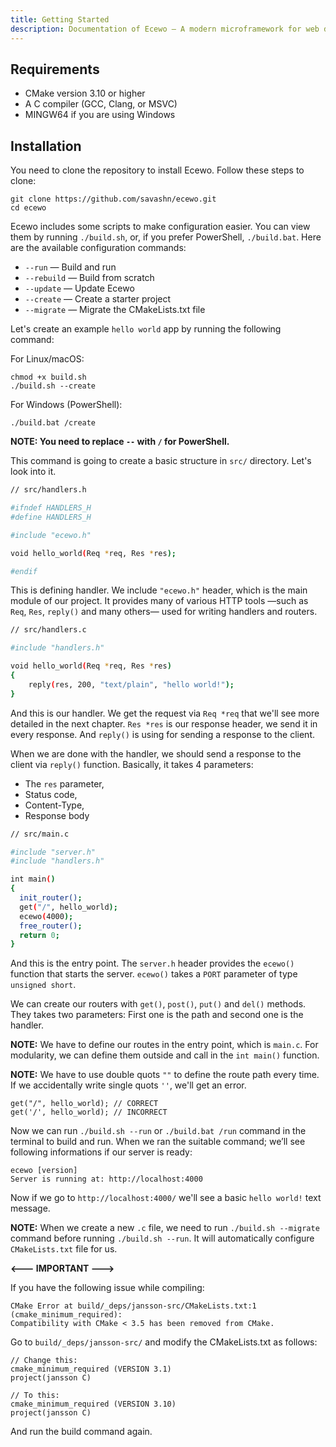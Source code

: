 ```yaml
---
title: Getting Started
description: Documentation of Ecewo — A modern microframework for web development in C
---
```


## Requirements

- CMake version 3.10 or higher
- A C compiler (GCC, Clang, or MSVC)
- MINGW64 if you are using Windows

## Installation

You need to clone the repository to install Ecewo. Follow these steps to clone:

```
git clone https://github.com/savashn/ecewo.git
cd ecewo
```

Ecewo includes some scripts to make configuration easier. You can view them by running `./build.sh`, or, if you prefer PowerShell, `./build.bat`. Here are the available configuration commands:

- `--run`       — Build and run
- `--rebuild`   — Build from scratch
- `--update`    — Update Ecewo
- `--create`    — Create a starter project
- `--migrate`   — Migrate the CMakeLists.txt file

Let's create an example `hello world` app by running the following command:

For Linux/macOS:
```
chmod +x build.sh
./build.sh --create
```

For Windows (PowerShell):

```
./build.bat /create
```

**NOTE: You need to replace `--` with `/` for PowerShell.**

This command is going to create a basic structure in `src/` directory. Let's look into it.

```sh
// src/handlers.h

#ifndef HANDLERS_H
#define HANDLERS_H

#include "ecewo.h"

void hello_world(Req *req, Res *res);

#endif
```

This is defining handler. We include `"ecewo.h"` header, which is the main module of our project. It provides many of various HTTP tools —such as `Req`, `Res`, `reply()` and many others— used for writing handlers and routers.

```sh
// src/handlers.c

#include "handlers.h"

void hello_world(Req *req, Res *res)
{
    reply(res, 200, "text/plain", "hello world!");
}
```

And this is our handler. We get the request via `Req *req` that we'll see more detailed in the next chapter. `Res *res` is our response header, we send it in every response. And `reply()` is using for sending a response to the client.

When we are done with the handler, we should send a response to the client via `reply()` function. Basically, it takes 4 parameters:
- The `res` parameter,
- Status code,
- Content-Type,
- Response body

```sh
// src/main.c

#include "server.h"
#include "handlers.h"

int main()
{
  init_router();
  get("/", hello_world);
  ecewo(4000);
  free_router();
  return 0;
}
```

And this is the entry point. The `server.h` header provides the `ecewo()` function that starts the server. `ecewo()` takes a `PORT` parameter of type `unsigned short`.

We can create our routers with `get()`, `post()`, `put()` and `del()` methods. They takes two parameters: First one is the path and second one is the handler.

**NOTE:** We have to define our routes in the entry point, which is `main.c`. For modularity, we can define them outside and call in the `int main()` function.

**NOTE:** We have to use double quots `""` to define the route path every time. If we accidentally write single quots `''`, we'll get an error.

```
get("/", hello_world); // CORRECT
get('/', hello_world); // INCORRECT
```

Now we can run `./build.sh --run` or `./build.bat /run` command in the terminal to build and run. When we ran the suitable command; we’ll see following informations if our server is ready:

```
ecewo [version]
Server is running at: http://localhost:4000
```

Now if we go to `http://localhost:4000/` we'll see a basic `hello world!` text message.

**NOTE:** When we create a new `.c` file, we need to run `./build.sh --migrate` command before running `./build.sh --run`. It will automatically configure `CMakeLists.txt` file for us.

**<--- IMPORTANT --->**

If you have the following issue while compiling:

```
CMake Error at build/_deps/jansson-src/CMakeLists.txt:1 (cmake_minimum_required):
Compatibility with CMake < 3.5 has been removed from CMake.
```

Go to `build/_deps/jansson-src/` and modify the CMakeLists.txt as follows:

```
// Change this:
cmake_minimum_required (VERSION 3.1)
project(jansson C)

// To this:
cmake_minimum_required (VERSION 3.10)
project(jansson C)
```

And run the build command again.
